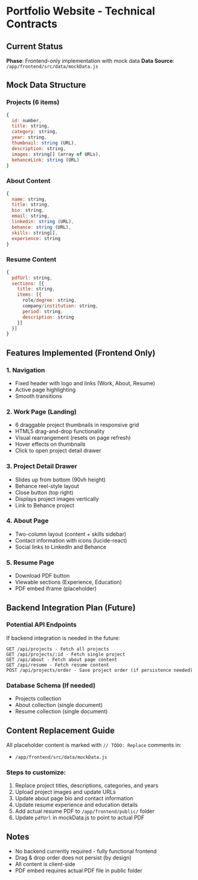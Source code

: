 # Portfolio Website - Technical Contracts

## Current Status
**Phase**: Frontend-only implementation with mock data
**Data Source**: `/app/frontend/src/data/mockData.js`

## Mock Data Structure

### Projects (6 items)
```javascript
{
  id: number,
  title: string,
  category: string,
  year: string,
  thumbnail: string (URL),
  description: string,
  images: string[] (array of URLs),
  behanceLink: string (URL)
}
```

### About Content
```javascript
{
  name: string,
  title: string,
  bio: string,
  email: string,
  linkedin: string (URL),
  behance: string (URL),
  skills: string[],
  experience: string
}
```

### Resume Content
```javascript
{
  pdfUrl: string,
  sections: [{
    title: string,
    items: [{
      role/degree: string,
      company/institution: string,
      period: string,
      description: string
    }]
  }]
}
```

## Features Implemented (Frontend Only)

### 1. Navigation
- Fixed header with logo and links (Work, About, Resume)
- Active page highlighting
- Smooth transitions

### 2. Work Page (Landing)
- 6 draggable project thumbnails in responsive grid
- HTML5 drag-and-drop functionality
- Visual rearrangement (resets on page refresh)
- Hover effects on thumbnails
- Click to open project detail drawer

### 3. Project Detail Drawer
- Slides up from bottom (90vh height)
- Behance reel-style layout
- Close button (top right)
- Displays project images vertically
- Link to Behance project

### 4. About Page
- Two-column layout (content + skills sidebar)
- Contact information with icons (lucide-react)
- Social links to LinkedIn and Behance

### 5. Resume Page
- Download PDF button
- Viewable sections (Experience, Education)
- PDF embed iframe (placeholder)

## Backend Integration Plan (Future)

### Potential API Endpoints
If backend integration is needed in the future:

```
GET /api/projects - Fetch all projects
GET /api/projects/:id - Fetch single project
GET /api/about - Fetch about page content
GET /api/resume - Fetch resume content
POST /api/projects/order - Save project order (if persistence needed)
```

### Database Schema (If needed)
- Projects collection
- About collection (single document)
- Resume collection (single document)

## Content Replacement Guide

All placeholder content is marked with `// TODO: Replace` comments in:
- `/app/frontend/src/data/mockData.js`

### Steps to customize:
1. Replace project titles, descriptions, categories, and years
2. Upload project images and update URLs
3. Update about page bio and contact information
4. Update resume experience and education details
5. Add actual resume PDF to `/app/frontend/public/` folder
6. Update `pdfUrl` in mockData.js to point to actual PDF

## Notes
- No backend currently required - fully functional frontend
- Drag & drop order does not persist (by design)
- All content is client-side
- PDF embed requires actual PDF file in public folder
